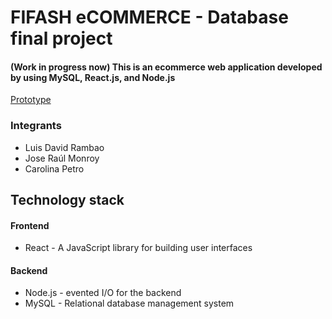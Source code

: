 # FIFASH eCOMMERCE - Database final project
#### (Work in progress now) This is an ecommerce web application developed by using MySQL, React.js, and Node.js
[Prototype](https://www.figma.com/file/UnBFaMYwhexc7Hc5J9J4g2/e-Commerce-Fashion?type=design&node-id=0-1&mode=design&t=8DbpNfEjr5w2lJf8-0)

### Integrants
- Luis David Rambao
- Jose Raúl Monroy
- Carolina Petro



## Technology stack

#### Frontend

- React - A JavaScript library for building user interfaces

#### Backend

- Node.js - evented I/O for the backend
- MySQL - Relational database management system
